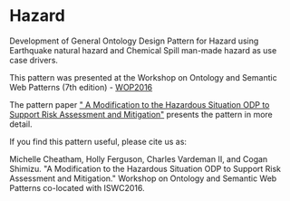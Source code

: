 # Hazard
Development of General Ontology Design Pattern for Hazard using Earthquake natural hazard and Chemical Spill man-made hazard as use case drivers.

This pattern was presented at the Workshop on Ontology and Semantic Web Patterns (7th edition) -
[WOP2016](http://ontologydesignpatterns.org/wiki/WOP:2016)

The pattern paper [" A Modification to the Hazardous Situation ODP to Support Risk Assessment and Mitigation"](http://ontologydesignpatterns.org/wiki/images/8/80/WOP2016_paper_16.pdf) presents the pattern in more detail.

If you find this pattern useful, please cite us as:

 Michelle Cheatham, Holly Ferguson, Charles Vardeman II, and Cogan Shimizu. "A Modification to the Hazardous Situation ODP to Support Risk Assessment and Mitigation." Workshop on Ontology and Semantic Web Patterns co-located with ISWC2016.
